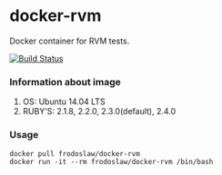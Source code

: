 # docker-rvm
Docker container for RVM tests.

[![Build Status](https://travis-ci.org/frodoslaw/docker-rvm.svg?branch=master)](https://travis-ci.org/frodoslaw/docker-rvm)

### Information about image
  1. OS: Ubuntu 14.04 LTS
  2. RUBY'S: 2.1.8, 2.2.0, 2.3.0(default), 2.4.0

### Usage
    docker pull frodoslaw/docker-rvm
    docker run -it --rm frodoslaw/docker-rvm /bin/bash
